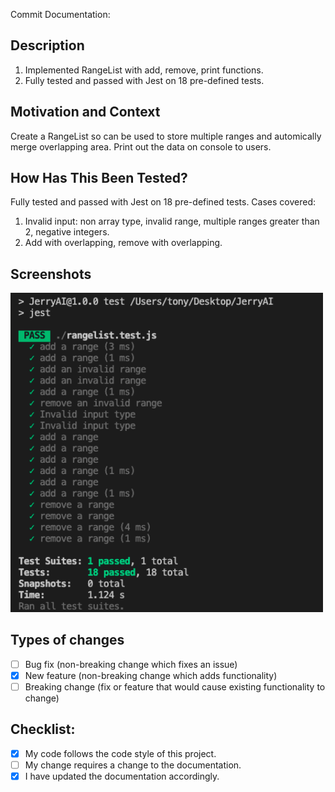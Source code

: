 Commit Documentation:
## Description
<!--- Describe your changes in detail -->
1. Implemented RangeList with add, remove, print functions.
2. Fully tested and passed with Jest on 18 pre-defined tests. 

## Motivation and Context
Create a RangeList so can be used to store multiple ranges and automically merge overlapping area. Print out the data on console to users. 

## How Has This Been Tested?
Fully tested and passed with Jest on 18 pre-defined tests. 
Cases covered:
1. Invalid input: non array type, invalid range, multiple ranges greater than 2, negative integers.
2. Add with overlapping, remove with overlapping.

## Screenshots
<img src="https://github.com/shixianc/JerryAITask/blob/master/screenshots/Screen%20Shot%202020-10-08%20at%203.36.22%20PM.png" width="500">

## Types of changes
<!--- What types of changes does your code introduce? Put an `x` in all the boxes that apply: -->
- [ ] Bug fix (non-breaking change which fixes an issue)
- [X] New feature (non-breaking change which adds functionality)
- [ ] Breaking change (fix or feature that would cause existing functionality to change)

## Checklist:
<!--- Go over all the following points, and put an `x` in all the boxes that apply. -->
<!--- If you're unsure about any of these, don't hesitate to ask. We're here to help! -->
- [X] My code follows the code style of this project.
- [ ] My change requires a change to the documentation.
- [X] I have updated the documentation accordingly.
